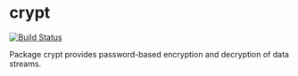 # crypt

[![Build Status](https://travis-ci.org/mars9/crypt.png?branch=master)](https://travis-ci.org/mars9/crypt)

Package crypt provides password-based encryption and decryption of
data streams.
